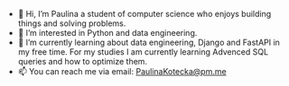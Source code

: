 - 👋 Hi, I’m Paulina a student of computer science who enjoys building things and solving problems. 
- 👀 I’m interested in Python and data engineering. 
- 🌱 I’m currently learning about data engineering, Django and FastAPI in my free time. For my studies I am currently learning Advenced SQL queries and how to optimize them.
- 📫 You can reach me via email: PaulinaKotecka@pm.me
